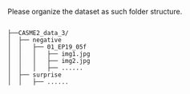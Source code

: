 Please organize the dataset as such folder structure.
```

├──CASME2_data_3/
│  ├── negative
│  │   ├── 01_EP19_05f
│  │   │   ├── img1.jpg
│  │   │   ├── img2.jpg
│  │   │   ├── ......
│  ├── surprise
│  │   ├── ......
```
